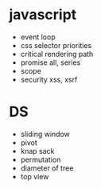 # javascript

- event loop
- css selector priorities
- critical rendering path
- promise all, series
- scope
- security xss, xsrf

# DS

- sliding window
- pivot
- knap sack
- permutation
- diameter of tree
- top view

